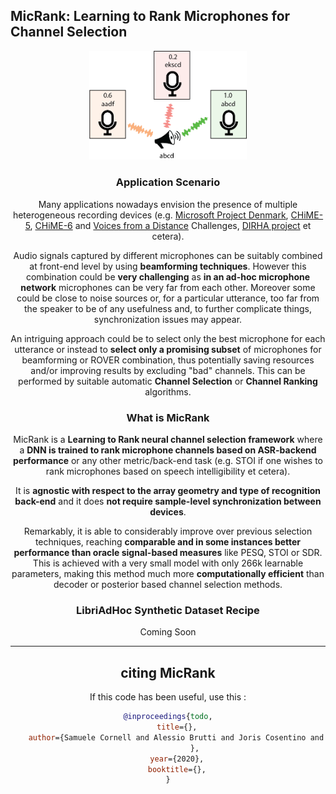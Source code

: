 ## MicRank: Learning to Rank Microphones for Channel Selection

<div align="center">
<img src="images/channelselection.png" width="50%">

### Application Scenario

Many applications nowadays envision the presence of multiple heterogeneous recording devices (e.g. [Microsoft Project Denmark](https://www.microsoft.com/en-us/research/project/project-denmark/), 
[CHiME-5](http://spandh.dcs.shef.ac.uk/chime_challenge/CHiME5/data.html), [CHiME-6](https://chimechallenge.github.io/chime6/) and [Voices from a Distance](https://arxiv.org/abs/1902.10828) Challenges, [DIRHA project](https://dirha.fbk.eu/) et cetera).

Audio signals captured by different microphones can be suitably combined at front-end level by using **beamforming techniques**. 
However this combination could be **very challenging** as **in an ad-hoc microphone network** microphones can be very far from each other. 
Moreover some could be close to noise sources or, for a particular utterance, too far from the speaker to be of any usefulness and, to 
further complicate things, synchronization issues may appear. 

An intriguing approach could be to select only the best microphone for each utterance or instead to **select only a promising subset** of 
microphones for beamforming or ROVER combination, thus potentially saving resources and/or improving results by excluding "bad" channels.
This can be performed by suitable automatic **Channel Selection** or **Channel Ranking** algorithms.

### What is MicRank

MicRank is a **Learning to Rank neural channel selection framework** where a **DNN is trained to rank microphone channels based on ASR-backend performance** 
or any other metric/back-end task (e.g. STOI if one wishes to rank microphones based on speech intelligibility et cetera).

It is **agnostic with respect to the array geometry and type of recognition back-end** and it 
does **not require sample-level synchronization between devices**. 

Remarkably, it is able to considerably improve over previous selection techniques, 
reaching **comparable and in some instances better performance than oracle signal-based measures** like PESQ, STOI or SDR. 
This is achieved with a very small model with only 266k learnable parameters, making this method much more **computationally efficient**
than decoder or posterior based channel selection methods.



### LibriAdHoc Synthetic Dataset Recipe

Coming Soon 

---

## citing MicRank
If this code has been useful, use this :
```BibTex
@inproceedings{todo,
    title={},
    author={Samuele Cornell and Alessio Brutti and Joris Cosentino and Sunit Sivasankaran and
            },
    year={2020},
    booktitle={},
}
```



